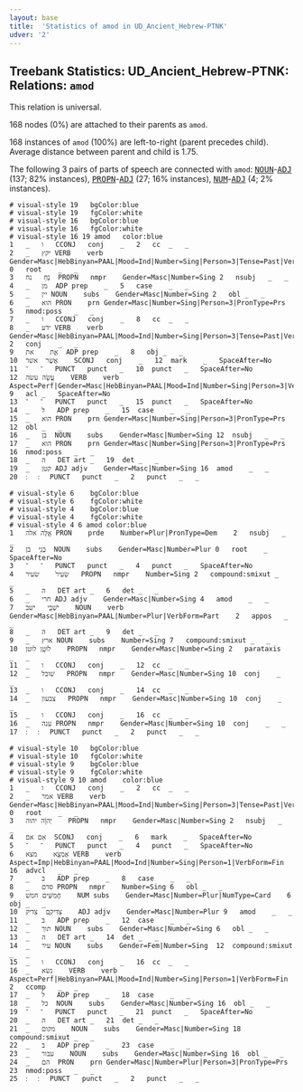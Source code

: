 ```yaml
---
layout: base
title:  'Statistics of amod in UD_Ancient_Hebrew-PTNK'
udver: '2'
---
```


## Treebank Statistics: UD_Ancient_Hebrew-PTNK: Relations: `amod`

This relation is universal.

168 nodes (0%) are attached to their parents as `amod`.

168 instances of `amod` (100%) are left-to-right (parent precedes child).
Average distance between parent and child is 1.75.

The following 3 pairs of parts of speech are connected with `amod`: <tt><a href="hbo_ptnk-pos-NOUN.html">NOUN</a></tt>-<tt><a href="hbo_ptnk-pos-ADJ.html">ADJ</a></tt> (137; 82% instances), <tt><a href="hbo_ptnk-pos-PROPN.html">PROPN</a></tt>-<tt><a href="hbo_ptnk-pos-ADJ.html">ADJ</a></tt> (27; 16% instances), <tt><a href="hbo_ptnk-pos-NUM.html">NUM</a></tt>-<tt><a href="hbo_ptnk-pos-ADJ.html">ADJ</a></tt> (4; 2% instances).


~~~ conllu
# visual-style 19	bgColor:blue
# visual-style 19	fgColor:white
# visual-style 16	bgColor:blue
# visual-style 16	fgColor:white
# visual-style 16 19 amod	color:blue
1	_	ו	CCONJ	conj	_	2	cc	_	_
2	_	יקץ	VERB	verb	Gender=Masc|HebBinyan=PAAL|Mood=Ind|Number=Sing|Person=3|Tense=Past|VerbForm=Fin	0	root	_	_
3	נֹ֖חַ	נח	PROPN	nmpr	Gender=Masc|Number=Sing	2	nsubj	_	_
4	_	מן	ADP	prep	_	5	case	_	_
5	_	יין	NOUN	subs	Gender=Masc|Number=Sing	2	obl	_	_
6	_	הוא	PRON	prn	Gender=Masc|Number=Sing|Person=3|PronType=Prs	5	nmod:poss	_	_
7	_	ו	CCONJ	conj	_	8	cc	_	_
8	_	ידע	VERB	verb	Gender=Masc|HebBinyan=PAAL|Mood=Ind|Number=Sing|Person=3|Tense=Past|VerbForm=Fin	2	conj	_	_
9	אֵ֛ת	את	ADP	prep	_	8	obj	_	_
10	אֲשֶׁר	אשׁר	SCONJ	conj	_	12	mark	_	SpaceAfter=No
11	־	־	PUNCT	punct	_	10	punct	_	SpaceAfter=No
12	עָ֥שָׂה	עשׂה	VERB	verb	Aspect=Perf|Gender=Masc|HebBinyan=PAAL|Mood=Ind|Number=Sing|Person=3|VerbForm=Fin	9	acl	_	SpaceAfter=No
13	־	־	PUNCT	punct	_	15	punct	_	SpaceAfter=No
14	_	ל	ADP	prep	_	15	case	_	_
15	_	הוא	PRON	prn	Gender=Masc|Number=Sing|Person=3|PronType=Prs	12	obl	_	_
16	_	בן	NOUN	subs	Gender=Masc|Number=Sing	12	nsubj	_	_
17	_	הוא	PRON	prn	Gender=Masc|Number=Sing|Person=3|PronType=Prs	16	nmod:poss	_	_
18	_	ה	DET	art	_	19	det	_	_
19	_	קטן	ADJ	adjv	Gender=Masc|Number=Sing	16	amod	_	_
20	׃	׃	PUNCT	punct	_	2	punct	_	_

~~~


~~~ conllu
# visual-style 6	bgColor:blue
# visual-style 6	fgColor:white
# visual-style 4	bgColor:blue
# visual-style 4	fgColor:white
# visual-style 4 6 amod	color:blue
1	אֵ֤לֶּה	אלה	PRON	prde	Number=Plur|PronType=Dem	2	nsubj	_	_
2	בְנֵֽי	בן	NOUN	subs	Gender=Masc|Number=Plur	0	root	_	SpaceAfter=No
3	־	־	PUNCT	punct	_	4	punct	_	SpaceAfter=No
4	שֵׂעִיר֙	שׂעיר	PROPN	nmpr	Number=Sing	2	compound:smixut	_	_
5	_	ה	DET	art	_	6	det	_	_
6	_	חרי	ADJ	adjv	Gender=Masc|Number=Sing	4	amod	_	_
7	יֹשְׁבֵ֖י	ישׁב	NOUN	verb	Gender=Masc|HebBinyan=PAAL|Number=Plur|VerbForm=Part	2	appos	_	_
8	_	ה	DET	art	_	9	det	_	_
9	_	ארץ	NOUN	subs	Number=Sing	7	compound:smixut	_	_
10	לֹוטָ֥ן	לוטן	PROPN	nmpr	Gender=Masc|Number=Sing	2	parataxis	_	_
11	_	ו	CCONJ	conj	_	12	cc	_	_
12	_	שׁובל	PROPN	nmpr	Gender=Masc|Number=Sing	10	conj	_	_
13	_	ו	CCONJ	conj	_	14	cc	_	_
14	_	צבעון	PROPN	nmpr	Gender=Masc|Number=Sing	10	conj	_	_
15	_	ו	CCONJ	conj	_	16	cc	_	_
16	_	ענה	PROPN	nmpr	Gender=Masc|Number=Sing	10	conj	_	_
17	׃	׃	PUNCT	punct	_	2	punct	_	_

~~~


~~~ conllu
# visual-style 10	bgColor:blue
# visual-style 10	fgColor:white
# visual-style 9	bgColor:blue
# visual-style 9	fgColor:white
# visual-style 9 10 amod	color:blue
1	_	ו	CCONJ	conj	_	2	cc	_	_
2	_	אמר	VERB	verb	Gender=Masc|HebBinyan=PAAL|Mood=Ind|Number=Sing|Person=3|Tense=Past|VerbForm=Fin	0	root	_	_
3	יְהוָ֔ה	יהוה	PROPN	nmpr	Gender=Masc|Number=Sing	2	nsubj	_	_
4	אִם	אם	SCONJ	conj	_	6	mark	_	SpaceAfter=No
5	־	־	PUNCT	punct	_	4	punct	_	SpaceAfter=No
6	אֶמְצָ֥א	מצא	VERB	verb	Aspect=Imp|HebBinyan=PAAL|Mood=Ind|Number=Sing|Person=1|VerbForm=Fin	16	advcl	_	_
7	_	ב	ADP	prep	_	8	case	_	_
8	_	סדם	PROPN	nmpr	Number=Sing	6	obl	_	_
9	חֲמִשִּׁ֥ים	חמשׁ	NUM	subs	Gender=Masc|Number=Plur|NumType=Card	6	obj	_	_
10	צַדִּיקִ֖ם	צדיק	ADJ	adjv	Gender=Masc|Number=Plur	9	amod	_	_
11	_	ב	ADP	prep	_	12	case	_	_
12	_	תוך	NOUN	subs	Gender=Masc|Number=Sing	6	obl	_	_
13	_	ה	DET	art	_	14	det	_	_
14	_	עיר	NOUN	subs	Gender=Fem|Number=Sing	12	compound:smixut	_	_
15	_	ו	CCONJ	conj	_	16	cc	_	_
16	_	נשׂא	VERB	verb	Aspect=Perf|HebBinyan=PAAL|Mood=Ind|Number=Sing|Person=1|VerbForm=Fin	2	ccomp	_	_
17	_	ל	ADP	prep	_	18	case	_	_
18	_	כל	NOUN	subs	Gender=Masc|Number=Sing	16	obl	_	_
19	־	־	PUNCT	punct	_	21	punct	_	SpaceAfter=No
20	_	ה	DET	art	_	21	det	_	_
21	_	מקום	NOUN	subs	Gender=Masc|Number=Sing	18	compound:smixut	_	_
22	_	ב	ADP	prep	_	23	case	_	_
23	_	עבור	NOUN	subs	Gender=Masc|Number=Sing	16	obl	_	_
24	_	הם	PRON	prn	Gender=Masc|Number=Plur|Person=3|PronType=Prs	23	nmod:poss	_	_
25	׃	׃	PUNCT	punct	_	2	punct	_	_

~~~


